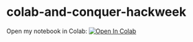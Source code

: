 # colab-and-conquer-hackweek
Open my notebook in Colab:
[![Open In Colab](https://colab.research.google.com/assets/colab-badge.svg)](https://colab.research.google.com/github/saigayatri15/colab-and-conquer-hackweek/blob/main/iris_eda.ipynb)
